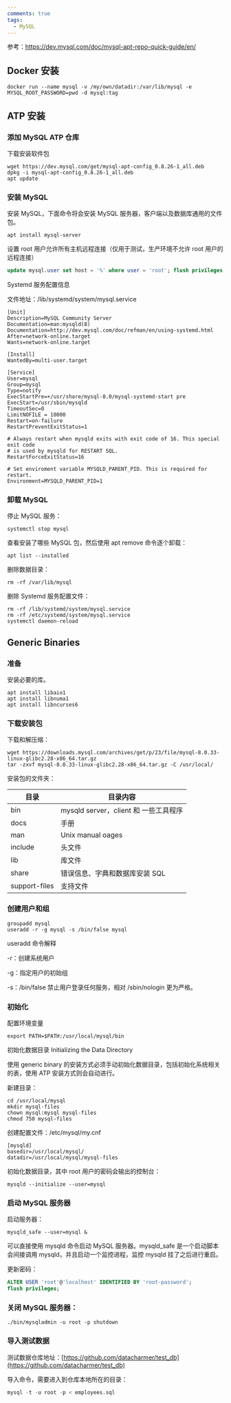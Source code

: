 ```yaml
---
comments: true
tags:
  - MySQL
---
```

参考：https://dev.mysql.com/doc/mysql-apt-repo-quick-guide/en/
## Docker 安装
```shell
docker run --name mysql -v /my/own/datadir:/var/lib/mysql -e MYSQL_ROOT_PASSWORD=pwd -d mysql:tag
```

## ATP 安装

### 添加 MySQL ATP 仓库

下载安装软件包

```shell
wget https://dev.mysql.com/get/mysql-apt-config_0.8.26-1_all.deb 
dpkg -i mysql-apt-config_0.8.26-1_all.deb 
apt update
```

### 安装 MySQL

安装 MySQL，下面命令将会安装 MySQL 服务器，客户端以及数据库通用的文件包。

```shell
apt install mysql-server
```

设置 root 用户允许所有主机远程连接（仅用于测试，生产环境不允许 root 用户的远程连接）

```sql
update mysql.user set host = '%' where user = 'root'; flush privileges;
```

Systemd 服务配置信息

文件地址：/lib/systemd/system/mysql.service
```
[Unit]
Description=MySQL Community Server
Documentation=man:mysqld(8)
Documentation=http://dev.mysql.com/doc/refman/en/using-systemd.html
After=network-online.target
Wants=network-online.target

[Install]
WantedBy=multi-user.target

[Service]
User=mysql
Group=mysql
Type=notify
ExecStartPre=+/usr/share/mysql-8.0/mysql-systemd-start pre
ExecStart=/usr/sbin/mysqld
TimeoutSec=0
LimitNOFILE = 10000
Restart=on-failure
RestartPreventExitStatus=1

# Always restart when mysqld exits with exit code of 16. This special exit code
# is used by mysqld for RESTART SQL.
RestartForceExitStatus=16

# Set enviroment variable MYSQLD_PARENT_PID. This is required for restart.
Environment=MYSQLD_PARENT_PID=1
```

### 卸载 MySQL

停止 MySQL 服务：

```shell
systemctl stop mysql
```

查看安装了哪些 MySQL 包，然后使用 apt remove 命令逐个卸载：

```shell
apt list --installed
```

删除数据目录：

```shell
rm -rf /var/lib/mysql
```

删除 Systemd 服务配置文件：

```shell
rm -rf /lib/systemd/system/mysql.service 
rm -rf /etc/systemd/system/mysql.service 
systemctl daemon-reload
```

## Generic Binaries

### 准备

安装必要的库。
```shell
apt install libaio1
apt install libnuma1
apt install libncurses6
```

### 下载安装包

下载和解压缩：

```shell
wget https://downloads.mysql.com/archives/get/p/23/file/mysql-8.0.33-linux-glibc2.28-x86_64.tar.gz 
tar -zxvf mysql-8.0.33-linux-glibc2.28-x86_64.tar.gz -C /usr/local/
```

安装包的文件夹：

| 目录            | 目录内容                          |
| ------------- | ----------------------------- |
| bin           | mysqld server，client 和 一些工具程序 |
| docs          | 手册                            |
| man           | Unix manual oages             |
| include       | 头文件                           |
| lib           | 库文件                           |
| share         | 错误信息、字典和数据库安装 SQL             |
| support-files | 支持文件                          |

### 创建用户和组

```shell
groupadd mysql 
useradd -r -g mysql -s /bin/false mysql
```

useradd 命令解释

-r：创建系统用户

-g：指定用户的初始组

-s：/bin/false 禁止用户登录任何服务，相对 /sbin/nologin 更为严格。

### 初始化

配置环境变量

```shell
export PATH=$PATH:/usr/local/mysql/bin
```

初始化数据目录 Initializing the Data Directory

使用 generic binary 的安装方式必须手动初始化数据目录，包括初始化系统相关的表，使用 ATP 安装方式则会自动进行。

新建目录：

```shell
cd /usr/local/mysql 
mkdir mysql-files 
chown mysql:mysql mysql-files 
chmod 750 mysql-files
```

创建配置文件：/etc/mysql/my.cnf

```
[mysqld] 
basedir=/usr/local/mysql/ 
datadir=/usr/local/mysql/mysql-files
```

初始化数据目录，其中 root 用户的密码会输出的控制台：

```shell
mysqld --initialize --user=mysql
```

### 启动 MySQL 服务器

启动服务器：

```shell
mysqld_safe --user=mysql &
```

可以直接使用 mysqld 命令启动 MySQL 服务器。mysqld_safe 是一个启动脚本会间接调用 mysqld，并且启动一个监控进程，监控 mysqld 挂了之后进行重启。

更新密码：

```sql
ALTER USER 'root'@'localhost' IDENTIFIED BY 'root-password'; 
flush privileges;
```

### 关闭 MySQL 服务器：

```shell
./bin/mysqladmin -u root -p shutdown
```

### 导入测试数据

测试数据仓库地址：[https://github.com/datacharmer/test_db](https://github.com/datacharmer/test_db)

导入命令，需要进入到仓库本地所在的目录：

```sql
mysql -t -u root -p < employees.sql
```
